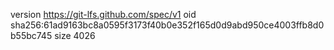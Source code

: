 version https://git-lfs.github.com/spec/v1
oid sha256:61ad9163bc8a0595f3173f40b0e352f165d0d9abd950ce4003ffb8d0b55bc745
size 4026
